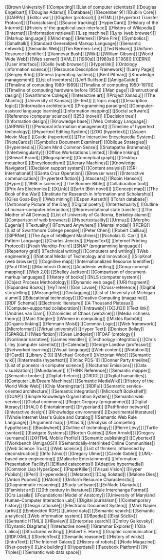 [[Brown University]]
[[Computing]]
[[List of computer scientists]]
[[Douglas Engelbart]]
[[Douglas Adams]]
[[Database]]
[[December 9]]
[[Dublin Core]]
[[DARPA]]
[[Editor war]]
[[Gopher (protocol)]]
[[HTML]]
[[Hypertext Transfer Protocol]]
[[Transclusion]]
[[Source tracking]]
[[HyperCard]]
[[History of the Internet]]
[[History of the graphical user interface]]
[[History of Wikipedia]]
[[Internet]]
[[Information retrieval]]
[[Lisp machine]]
[[Lynx (web browser)]]
[[Markup language]]
[[Mind map]]
[[Memex]]
[[Pale Fire]]
[[Symbolics]]
[[Smalltalk]]
[[Standard Generalized Markup Language]]
[[Semantic network]]
[[Semantic Web]]
[[Tim Berners-Lee]]
[[Ted Nelson]]
[[Uniform Resource Identifier]]
[[Vannevar Bush]]
[[Wiki]]
[[William Gibson]]
[[World Wide Web]]
[[Web server]]
[[XML]]
[[1960s]]
[[1980s]]
[[1968]]
[[CERN]]
[[User interface]]
[[Cello (web browser)]]
[[Hyperlink]]
[[Ontology (information science)]]
[[Resource Description Framework]]
[[Larry Page]]
[[Sergey Brin]]
[[Genera (operating system)]]
[[Kent Pitman]]
[[Knowledge management]]
[[List of inventors]]
[[Jeff Rulifson]]
[[AmigaGuide]]
[[Timeline of computing 1980–1989]]
[[Timeline of computing 1950–1979]]
[[Timeline of computing hardware before 1950]]
[[Man page]]
[[Instructional design]]
[[Swarthmore College]]
[[Interactive art]]
[[Project Xanadu]]
[[The Atlantic]]
[[University of Kansas]]
[[E-text]]
[[Topic map]]
[[Description logic]]
[[Information architecture]]
[[Programming paradigm]]
[[Computer-assisted language learning]]
[[Information mapping]]
[[Social software]]
[[Reference (computer science)]]
[[253 (novel)]]
[[Decision tree]]
[[Information design]]
[[Knowledge base]]
[[Web Ontology Language]]
[[ARPANET]]
[[Personal information management]]
[[Timeline of hypertext technology]]
[[Hypertext Editing System]]
[[ZOG (hypertext)]]
[[Aspen Movie Map]]
[[Guide (hypertext)]]
[[The Interactive Encyclopedia System]]
[[NoteCards]]
[[Symbolics Document Examiner]]
[[Oblique Strategies]]
[[Hypermedia]]
[[Open Mind Common Sense]]
[[Shatapatha Brahmana]]
[[Intertwingularity]]
[[Office Workstations Limited]]
[[Inline linking]]
[[Stewart Brand]]
[[Blogosphere]]
[[Conceptual graph]]
[[Desktop metaphor]]
[[Encyclopedism]]
[[Literary Machines]]
[[Knowledge Navigator]]
[[Decision support system]]
[[Content analysis]]
[[SRI International]]
[[Santa Cruz Operation]]
[[Browser wars]]
[[Interactive communication]]
[[Hypertext fiction]]
[[.htaccess]]
[[Robin Hanson]]
[[Hyper]]
[[1968 in science]]
[[The Boomer Bible]]
[[Collaboration tool]]
[[Prix Ars Electronica]]
[[XLink]]
[[Earth (Brin novel)]]
[[Concept map]]
[[The Book of the War]]
[[Institute for Research in Information and Scholarship]]
[[Giles Goat-Boy]]
[[Web mining]]
[[Espen Aarseth]]
[[Torah database]]
[[Astronomy Picture of the Day]]
[[Digital poetry]]
[[Intertextuality]]
[[Outline of human–computer interaction]]
[[Representational state transfer]]
[[The Mother of All Demos]]
[[List of University of California, Berkeley alumni]]
[[Comparison of web browsers]]
[[Hypertextuality]]
[[Urmuz]]
[[Morpho Eugenia]]
[[Textuality]]
[[Forward Anywhere]]
[[Mental model]]
[[PERQ]]
[[List of Swarthmore College people]]
[[Peter Chen]]
[[Robert Cailliau]]
[[SIPRNet]]
[[The Age of Intelligent Machines]]
[[Nicholas G. Carr]]
[[A Pattern Language]]
[[Charles Jencks]]
[[HyperText]]
[[Internet Printing Protocol]]
[[Noah Wardrip-Fruin]]
[[SNAP (programming language)]]
[[Repertory grid]]
[[Technical writing]]
[[Computers and writing]]
[[Web engineering]]
[[National Medal of Technology and Innovation]]
[[SlipKnot (web browser)]]
[[Cognitive map]]
[[Internationalized Resource Identifier]]
[[Paul Otlet]]
[[Macintosh Guide]]
[[Academic writing]]
[[Group concept mapping]]
[[Web 2.0]]
[[Shelley Jackson]]
[[Comparison of document-markup languages]]
[[History of books]]
[[NLS (computer system)]]
[[Object Process Methodology]]
[[Dynamic web page]]
[[URI fragment]]
[[Expanded Books]]
[[HyTime]]
[[Don Lavoie]]
[[Cross-reference]]
[[Digital storytelling]]
[[Mezangelle]]
[[Geotagging]]
[[List of University of Michigan alumni]]
[[Educational technology]]
[[Creative Computing (magazine)]]
[[RDF Schema]]
[[Electronic literature]]
[[A Thousand Plateaus]]
[[Computer-supported collaboration]]
[[Intraweb]]
[[X3J13]]
[[Text link]]
[[Andries van Dam]]
[[Chronicles of Chaos (webzine)]]
[[Media richness theory]]
[[Marc Stiegler]]
[[Women in computing]]
[[Miklós Radnóti]]
[[Organic linking]]
[[Hermann Moisl]]
[[Common Logic]]
[[Web framework]]
[[Microformat]]
[[Virtual university]]
[[Hyper Text]]
[[Denison Bollay]]
[[SPARQL]]
[[Web fiction]]
[[Sven Lindqvist]]
[[FOAF (ontology)]]
[[Nonlinear narrative]]
[[James Hendler]]
[[Technology integration]]
[[Chris Lilley (computer scientist)]]
[[HCalendar]]
[[George Landow (professor)]]
[[Networked learning]]
[[Visual language]]
[[Web content]]
[[Notation3]]
[[HCard]]
[[Library 2.0]]
[[Michael Groden]]
[[Victorian Web]]
[[Semantic wiki]]
[[Intermedia (hypertext)]]
[[Imlac PDS-1]]
[[Donner Party timeline]]
[[List of pioneers in computer science]]
[[Nocturnal Emissions]]
[[Data visualization]]
[[Mundaneum]]
[[THINK Reference]]
[[Semantic mapper]]
[[Semantic broker]]
[[Digital rhetoric]]
[[GRDDL]]
[[Digital humanities]]
[[Computer Lib/Dream Machines]]
[[Semantic MediaWiki]]
[[History of the World Wide Web]]
[[Chip Morningstar]]
[[RDFa]]
[[Semantic service-oriented architecture]]
[[Semantic integration]]
[[Microsoft Bookshelf]]
[[DOAP]]
[[Simple Knowledge Organization System]]
[[Semantic web service]]
[[Global commons]]
[[Roger Gregory (programmer)]]
[[Digital literacy]]
[[HALO 8 Entertainment]]
[[Hyperland]]
[[Pathfinder network]]
[[Interactive design]]
[[Knowledge environment]]
[[Experimental literature]]
[[Whole Internet User's Guide and Catalog]]
[[Semantic Web Rule Language]]
[[Argument map]]
[[Atlas.ti]]
[[Analysis of competing hypotheses]]
[[Bookwheel]]
[[Outline of technology]]
[[Pierre Lévy]]
[[Turtle (syntax)]]
[[Eastgate Systems]]
[[Norton Guides]]
[[Ken Arnold]]
[[Gregory (surname)]]
[[XHTML Mobile Profile]]
[[Semantic publishing]]
[[Cybertext]]
[[Workbench (AmigaOS)]]
[[Semantically-Interlinked Online Communities]]
[[Web Science Trust]]
[[Web science]]
[[List of thinkers influenced by deconstruction]]
[[Info (Unix)]]
[[Gregory Ulmer]]
[[Carole Goble]]
[[UML-based web engineering]]
[[Malinche Entertainment]]
[[Information Presentation Facility]]
[[Elfland catacombs]]
[[Adaptive hypermedia]]
[[Common Lisp HyperSpec]]
[[PaperKiller]]
[[Visual Vision]]
[[Hyper Publish]]
[[IPer]]
[[Hypervideo]]
[[Metatext]]
[[Dag Solstad]]
[[Malone Dies]]
[[Anton Popovič]]
[[HAtom]]
[[Uniform Resource Characteristic]]
[[Diagrammatic reasoning]]
[[Study software]]
[[Enfilade (Xanadu)]]
[[Feminist art]]
[[20th century in literature]]
[[Rule Interchange Format]]
[[Ora Lassila]]
[[Foundational Model of Anatomy]]
[[University of Maryland Human–Computer Interaction Lab]]
[[Digital journalism]]
[[Contemporary history]]
[[Design rationale]]
[[Electronic Document System]]
[[Mark Napier (artist)]]
[[Embedded RDF]]
[[Linked data]]
[[Semantic search]]
[[Semantic analytics]]
[[Web information system]]
[[DBpedia]]
[[Ekşi Sözlük]]
[[Semantic HTML]]
[[HReview]]
[[Enterprise search]]
[[Dmitry Galkovsky]]
[[Dynamic Diagrams]]
[[Interactive novel]]
[[Grammar Explorer]]
[[Olia Lialina]]
[[Structured writing]]
[[Robert E. Horn]]
[[Graphic communication]]
[[RDF/XML]]
[[StretchText]]
[[Semantic reasoner]]
[[History of wikis]]
[[IntraText]]
[[The Internet Galaxy]]
[[History of robots]]
[[Node Magazine]]
[[Net-poetry]]
[[Link building]]
[[Hyperdata]]
[[Facebook Platform]]
[[N-Triples]]
[[Semantic web data space]]
